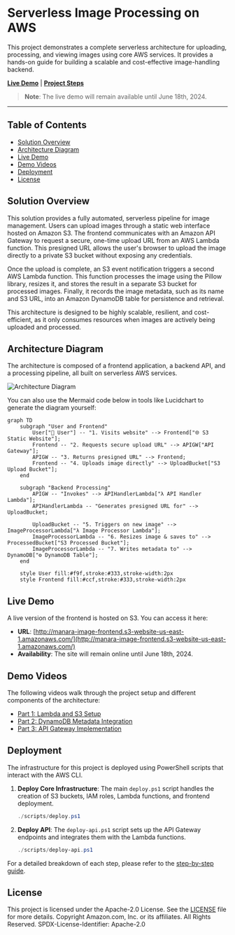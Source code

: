 # Serverless Image Processing on AWS

This project demonstrates a complete serverless architecture for uploading, processing, and viewing images using core AWS services. It provides a hands-on guide for building a scalable and cost-effective image-handling backend.

**[Live Demo](http://manara-image-frontend.s3-website-us-east-1.amazonaws.com/)** | **[Project Steps](AWS%20SAA%20MANARA%20-%20Steps%20.md)**

> **Note**: The live demo will remain available until June 18th, 2024.

---

## Table of Contents

- [Solution Overview](#solution-overview)
- [Architecture Diagram](#architecture-diagram)
- [Live Demo](#live-demo)
- [Demo Videos](#demo-videos)
- [Deployment](#deployment)
- [License](#license)

## Solution Overview

This solution provides a fully automated, serverless pipeline for image management. Users can upload images through a static web interface hosted on Amazon S3. The frontend communicates with an Amazon API Gateway to request a secure, one-time upload URL from an AWS Lambda function. This presigned URL allows the user's browser to upload the image directly to a private S3 bucket without exposing any credentials.

Once the upload is complete, an S3 event notification triggers a second AWS Lambda function. This function processes the image using the Pillow library, resizes it, and stores the result in a separate S3 bucket for processed images. Finally, it records the image metadata, such as its name and S3 URL, into an Amazon DynamoDB table for persistence and retrieval.

This architecture is designed to be highly scalable, resilient, and cost-efficient, as it only consumes resources when images are actively being uploaded and processed.

## Architecture Diagram

The architecture is composed of a frontend application, a backend API, and a processing pipeline, all built on serverless AWS services.

![Architecture Diagram](https://mermaid.ink/img/pako:eNqNVMtuwyAQ_BXKVw-QDRt-lVOnnuqhDRC4hW3FSqwESpSKKvj3rqNNm9TJ5cEeszu7w2gXgG3QBhW-qByg3vGg0y_C9K_kS9Y-m1gQJcM6A4e2Y5c6Kj-5G5VwI9C_h3p_A2h_Vd-VlA8z5fI8pBvG-A5H68y6YqU-G7X3eQY2vVw8K_Jb-6Q87_lKxWdM1oF16T6D9vQ3G1sFk8N6649K60o4Mv6r49Uo3x6y5Y69Vj5G_g3hQo0GqJg6z86D2KYYn8Qj3f88yW7F2Wl1T2M3iM5eXk48Dq9c-j7dO3jG5s9_xYm6J31BChjN0cEw-6-F0G3w3c5jF0iG5k7_Qj1gH0T6G-g-E-DMM8hSg5QhQOqLqXpC_S2zWJ0X1F5RuaPmH1kFw-kPqH1Tyo5w_p55y3WdJ7W-4vWdJ_eB7j5f_t6d9w_6i7_E?type=png)

You can also use the Mermaid code below in tools like Lucidchart to generate the diagram yourself:

```mermaid
graph TD
    subgraph "User and Frontend"
        User["👤 User"] -- "1. Visits website" --> Frontend["🌐 S3 Static Website"];
        Frontend -- "2. Requests secure upload URL" --> APIGW["API Gateway"];
        APIGW -- "3. Returns presigned URL" --> Frontend;
        Frontend -- "4. Uploads image directly" --> UploadBucket["S3 Upload Bucket"];
    end

    subgraph "Backend Processing"
        APIGW -- "Invokes" --> APIHandlerLambda["λ API Handler Lambda"];
        APIHandlerLambda -- "Generates presigned URL for" --> UploadBucket;
        
        UploadBucket -- "5. Triggers on new image" --> ImageProcessorLambda["λ Image Processor Lambda"];
        ImageProcessorLambda -- "6. Resizes image & saves to" --> ProcessedBucket["S3 Processed Bucket"];
        ImageProcessorLambda -- "7. Writes metadata to" --> DynamoDB["⚙️ DynamoDB Table"];
    end

    style User fill:#f9f,stroke:#333,stroke-width:2px
    style Frontend fill:#ccf,stroke:#333,stroke-width:2px
```

## Live Demo

A live version of the frontend is hosted on S3. You can access it here:

- **URL**: [http://manara-image-frontend.s3-website-us-east-1.amazonaws.com/](http://manara-image-frontend.s3-website-us-east-1.amazonaws.com/)
- **Availability**: The site will remain online until June 18th, 2024.

## Demo Videos

The following videos walk through the project setup and different components of the architecture:

- [Part 1: Lambda and S3 Setup](demoVideo/part1%20lambda%20s3%20.mp4)
- [Part 2: DynamoDB Metadata Integration](demoVideo/Part%202%20metadata%20dynamodb.mp4)
- [Part 3: API Gateway Implementation](demoVideo/Part3%20apigateaway.mp4)

## Deployment

The infrastructure for this project is deployed using PowerShell scripts that interact with the AWS CLI.

1.  **Deploy Core Infrastructure**:
    The main `deploy.ps1` script handles the creation of S3 buckets, IAM roles, Lambda functions, and frontend deployment.
    ```powershell
    ./scripts/deploy.ps1
    ```

2.  **Deploy API**:
    The `deploy-api.ps1` script sets up the API Gateway endpoints and integrates them with the Lambda functions.
    ```powershell
    ./scripts/deploy-api.ps1
    ```

For a detailed breakdown of each step, please refer to the [step-by-step guide](AWS%20SAA%20MANARA%20-%20Steps%20.md).

## License

This project is licensed under the Apache-2.0 License. See the [LICENSE](./LICENSE) file for more details.
Copyright Amazon.com, Inc. or its affiliates. All Rights Reserved.
SPDX-License-Identifier: Apache-2.0 